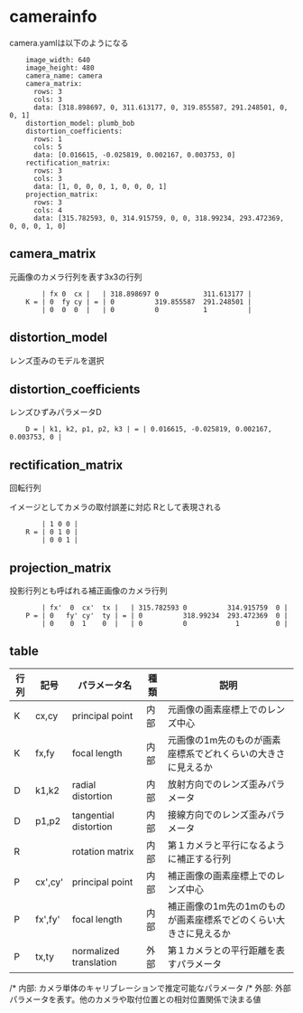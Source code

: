 <!-- FileName: ros
 Author: 8ucchiman
 CreatedDate: 2023-03-09 14:31:21 +0900
 LastModified: 2023-03-09 14:56:17 +0900
 Reference: 8ucchiman.jp
-->


# camerainfo
camera.yamlは以下のようになる
```
    image_width: 640
    image_height: 480
    camera_name: camera
    camera_matrix:
      rows: 3
      cols: 3
      data: [318.898697, 0, 311.613177, 0, 319.855587, 291.248501, 0, 0, 1]
    distortion_model: plumb_bob
    distortion_coefficients:
      rows: 1
      cols: 5
      data: [0.016615, -0.025819, 0.002167, 0.003753, 0]
    rectification_matrix:
      rows: 3
      cols: 3
      data: [1, 0, 0, 0, 1, 0, 0, 0, 1]
    projection_matrix:
      rows: 3
      cols: 4
      data: [315.782593, 0, 314.915759, 0, 0, 318.99234, 293.472369, 0, 0, 0, 1, 0]
```

## camera_matrix
元画像のカメラ行列を表す3x3の行列

```
        | fx 0  cx |   | 318.898697 0           311.613177 |
    K = | 0  fy cy | = | 0          319.855587  291.248501 |
        | 0  0  0  |   | 0          0           1          |
```

## distortion_model
レンズ歪みのモデルを選択

## distortion_coefficients
レンズひずみパラメータD
```
    D = | k1, k2, p1, p2, k3 | = | 0.016615, -0.025819, 0.002167, 0.003753, 0 |
```

## rectification_matrix
回転行列

イメージとしてカメラの取付誤差に対応
Rとして表現される
```
        | 1 0 0 |
    R = | 0 1 0 |
        | 0 0 1 |
```

## projection_matrix
投影行列とも呼ばれる補正画像のカメラ行列
```
        | fx'  0  cx'  tx |   | 315.782593 0          314.915759  0 |
    P = | 0   fy' cy'  ty | = | 0          318.99234  293.472369  0 |
        | 0    0  1    0  |   | 0          0            1         0 |
```

## table

|行列|記号   |パラメータ名          |種類|説明|
|----|-------|----------------------|----|----|
|K   |cx,cy  |principal point       |内部|元画像の画素座標上でのレンズ中心
|K   |fx,fy  |focal length          |内部|元画像の1m先のものが画素座標系でどれくらいの大きさに見えるか
|D   |k1,k2  |radial distortion     |内部|放射方向でのレンズ歪みパラメータ
|D   |p1,p2  |tangential distortion |内部|接線方向でのレンズ歪みパラメータ
|R   |       |rotation matrix       |内部|第１カメラと平行になるように補正する行列
|P   |cx',cy'|principal point       |内部|補正画像の画素座標上でのレンズ中心
|P   |fx',fy'|focal length          |内部|補正画像の1m先の1mのものが画素座標系でどのくらい大きさに見えるか
|P   |tx,ty  |normalized translation|外部|第１カメラとの平行距離を表すパラメータ

/* 内部: カメラ単体のキャリブレーションで推定可能なパラメータ
/* 外部: 外部パラメータを表す。他のカメラや取付位置との相対位置関係で決まる値

